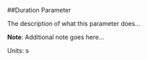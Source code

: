 ##Duration Parameter

The description of what this parameter does...

**Note**: Additional note goes here...

Units: s <br/>